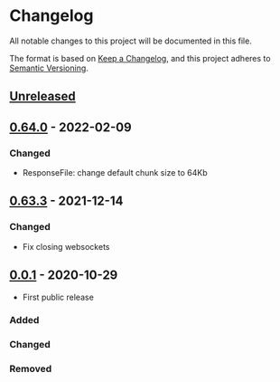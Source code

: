 # Changelog

All notable changes to this project will be documented in this file.

The format is based on [Keep a Changelog](https://keepachangelog.com/en/1.0.0/),
and this project adheres to [Semantic Versioning](https://semver.org/spec/v2.0.0.html).

## [Unreleased]

## [0.64.0] - 2022-02-09

### Changed

- ResponseFile: change default chunk size to 64Kb

## [0.63.3] - 2021-12-14

### Changed

- Fix closing websockets

## [0.0.1] - 2020-10-29

- First public release

### Added

### Changed

### Removed

[unreleased]: https://github.com/klen/asgi-tools/compare/0.64.0...HEAD
[0.64.0]: https://github.com/klen/asgi-tools/compare/0.63.3...0.64.0
[0.63.3]: https://github.com/klen/asgi-tools/compare/0.63.2...0.63.3
[0.63.2]: https://github.com/klen/asgi-tools/compare/0.1.0...0.63.2
[0.1.0]: https://github.com/klen/asgi-tools/compare/0.0.1...0.1.0
[0.0.1]: https://github.com/klen/asgi-tools/releases/tag/0.0.1
